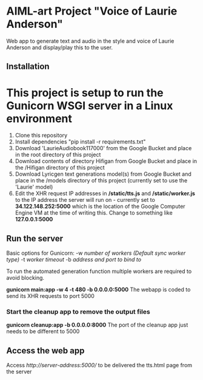 # AIML-art Project "Voice of Laurie Anderson"
Web app to generate text and audio in the style and voice of Laurie Anderson and display/play this to the user.

## Installation
# This project is setup to run the Gunicorn WSGI server in a Linux environment
1. Clone this repository
2. Install dependencies "pip install -r requirements.txt"
4. Download 'LaurieAudiobook117000' from the Google Bucket and place in the root directory of this project
5. Download contents of directory Hifigan from Google Bucket and place in the /Hifigan directory of this project
6. Download Lyricgen text generations model(s) from Google Bucket and place in the /models directory of this project (currently set to use the 'Laurie' model)
7. Edit the XHR request IP addresses in **/static/tts.js** and **/static/worker.js** to the IP address the server will run on - currently set to **34.122.148.252:5000** which is the location of the Google Computer   Engine VM at the time of writing this. 
Change to something like **127.0.0.1:5000**

## Run the server
Basic options for Gunicorn:
-w *number of workers (Default sync worker type)*
-t *worker timeout*
-b *address and port to bind to*

To run the automated generation function multiple workers are required to avoid blocking.

**gunicorn main:app -w 4 -t 480 -b 0.0.0.0:5000**
The webapp is coded to send its XHR requests to port 5000

### Start the cleanup app to remove the output files
**gunicorn cleanup:app -b 0.0.0.0:8000**
The port of the cleanup app just needs to be different to 5000

## Access the web app
Access *http://server-address:5000/* to be delivered the tts.html page from the server
